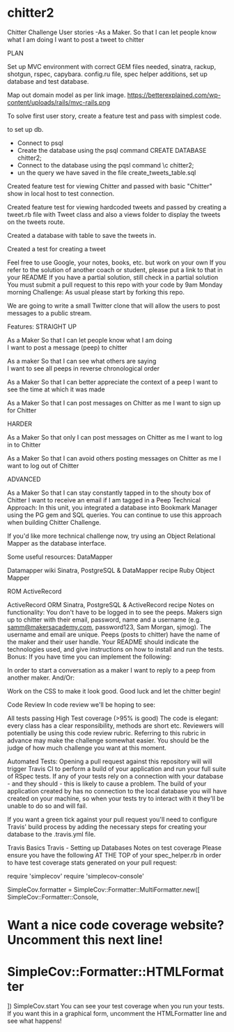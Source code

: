 # chitter2
Chitter Challenge
User stories -As a Maker. So that I can let people know what I am doing
I want to post a tweet to chitter

PLAN

Set up MVC environment with correct GEM files needed, sinatra, rackup, shotgun, rspec, capybara. config.ru file, spec helper additions, set up database and test database.

Map out domain model as per link image. https://betterexplained.com/wp-content/uploads/rails/mvc-rails.png

To solve first user story, create a feature test and pass with simplest code.

to set up db.

- Connect to psql
- Create the database using the psql command CREATE DATABASE chitter2;
- Connect to the database using the pqsl command \c chitter2;
- un the query we have saved in the file create_tweets_table.sql


Created feature test for viewing Chitter and passed with basic "Chitter" show in local host to test connection.

Created feature test for viewing hardcoded tweets and passed by creating a tweet.rb file with Tweet class and also a views folder to display the tweets on the tweets route.

Created a database with table to save the tweets in.

Created a test for creating a tweet 



Feel free to use Google, your notes, books, etc. but work on your own
If you refer to the solution of another coach or student, please put a link to that in your README
If you have a partial solution, still check in a partial solution
You must submit a pull request to this repo with your code by 9am Monday morning
Challenge:
As usual please start by forking this repo.

We are going to write a small Twitter clone that will allow the users to post messages to a public stream.

Features:
STRAIGHT UP

As a Maker
So that I can let people know what I am doing  
I want to post a message (peep) to chitter

As a maker
So that I can see what others are saying  
I want to see all peeps in reverse chronological order

As a Maker
So that I can better appreciate the context of a peep
I want to see the time at which it was made

As a Maker
So that I can post messages on Chitter as me
I want to sign up for Chitter

HARDER

As a Maker
So that only I can post messages on Chitter as me
I want to log in to Chitter

As a Maker
So that I can avoid others posting messages on Chitter as me
I want to log out of Chitter

ADVANCED

As a Maker
So that I can stay constantly tapped in to the shouty box of Chitter
I want to receive an email if I am tagged in a Peep
Technical Approach:
In this unit, you integrated a database into Bookmark Manager using the PG gem and SQL queries. You can continue to use this approach when building Chitter Challenge.

If you'd like more technical challenge now, try using an Object Relational Mapper as the database interface.

Some useful resources: DataMapper

Datamapper wiki
Sinatra, PostgreSQL & DataMapper recipe
Ruby Object Mapper

ROM
ActiveRecord

ActiveRecord ORM
Sinatra, PostgreSQL & ActiveRecord recipe
Notes on functionality:
You don't have to be logged in to see the peeps.
Makers sign up to chitter with their email, password, name and a username (e.g. samm@makersacademy.com, password123, Sam Morgan, sjmog).
The username and email are unique.
Peeps (posts to chitter) have the name of the maker and their user handle.
Your README should indicate the technologies used, and give instructions on how to install and run the tests.
Bonus:
If you have time you can implement the following:

In order to start a conversation as a maker I want to reply to a peep from another maker.
And/Or:

Work on the CSS to make it look good.
Good luck and let the chitter begin!

Code Review
In code review we'll be hoping to see:

All tests passing
High Test coverage (>95% is good)
The code is elegant: every class has a clear responsibility, methods are short etc.
Reviewers will potentially be using this code review rubric. Referring to this rubric in advance may make the challenge somewhat easier. You should be the judge of how much challenge you want at this moment.

Automated Tests:
Opening a pull request against this repository will will trigger Travis CI to perform a build of your application and run your full suite of RSpec tests. If any of your tests rely on a connection with your database - and they should - this is likely to cause a problem. The build of your application created by has no connection to the local database you will have created on your machine, so when your tests try to interact with it they'll be unable to do so and will fail.

If you want a green tick against your pull request you'll need to configure Travis' build process by adding the necessary steps for creating your database to the .travis.yml file.

Travis Basics
Travis - Setting up Databases
Notes on test coverage
Please ensure you have the following AT THE TOP of your spec_helper.rb in order to have test coverage stats generated on your pull request:

require 'simplecov'
require 'simplecov-console'

SimpleCov.formatter = SimpleCov::Formatter::MultiFormatter.new([
  SimpleCov::Formatter::Console,
  # Want a nice code coverage website? Uncomment this next line!
  # SimpleCov::Formatter::HTMLFormatter
])
SimpleCov.start
You can see your test coverage when you run your tests. If you want this in a graphical form, uncomment the HTMLFormatter line and see what happens!